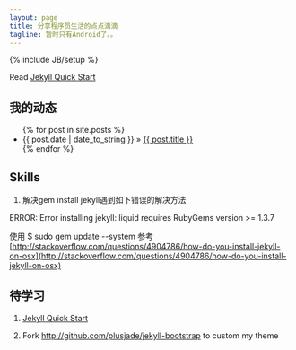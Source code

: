```yaml
---
layout: page
title: 分享程序员生活的点点滴滴
tagline: 暂时只有Android了。。
---
```

{% include JB/setup %}

Read [Jekyll Quick Start](http://jekyllbootstrap.com/usage/jekyll-quick-start.html)


## 我的动态

<ul class="posts">
  {% for post in site.posts %}
    <li><span>{{ post.date | date_to_string }}</span> &raquo; <a href="{{ BASE_PATH }}{{ post.url }}">{{ post.title }}</a></li>
  {% endfor %}
</ul>

## Skills

1. 解决gem install jekyll遇到如下错误的解决方法

ERROR:  Error installing jekyll:
liquid requires RubyGems version >= 1.3.7

使用 $ sudo gem update --system
参考 [http://stackoverflow.com/questions/4904786/how-do-you-install-jekyll-on-osx](http://stackoverflow.com/questions/4904786/how-do-you-install-jekyll-on-osx)


## 待学习
    
1. [Jekyll Quick Start](http://jekyllbootstrap.com/usage/jekyll-quick-start.html)

2. Fork http://github.com/plusjade/jekyll-bootstrap to custom my theme

